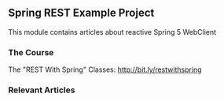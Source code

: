 ## Spring REST Example Project

This module contains articles about reactive Spring 5 WebClient

### The Course
The "REST With Spring" Classes: http://bit.ly/restwithspring

### Relevant Articles

